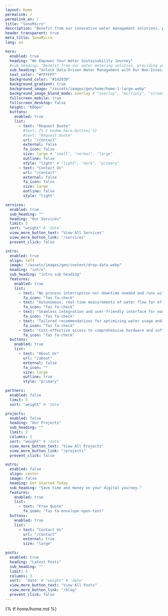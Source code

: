 ```yaml
---
layout: home
permalink: /
permalink_en: /
title: "SonoMicro"
description: "Benefit from our innovative water management solutions, providing your business with actionable insights to make data-guided choices for sustainability."
header_transparent: true
meta_title: SonoMicro
lang: en

hero:
  enabled: true
  heading: "We Empower Your Water Sustainability Journey"
  #sub_heading: "Benefit from our water metering solution, providing your business with actionable insights to make data-guided choices for sustainability."
  sub_heading: "Unlock Data-Driven Water Management with Our Non-Invasive Flow Metering Solutions."
  text_color: "#FFFFFF"
  background_color: "#1d2830"
  background_gradient: true
  background_image: "/assets/images/gen/home/home-1-large.webp"
  background_image_blend_mode: overlay # "overlay", "multiply", "screen"
  fullscreen_mobile: true
  fullscreen_desktop: false
  height: "660px"
  buttons:
    enabled: true
    list:
      - text: "Request Quote"
        #text: {% t hodme.hero.button1 %}
        #text: "Request Quote"
        url: "/contact"
        external: false
        fa_icon: false
        size: large # "small", "normal", "large"
        outline: false
        style: "light" # "light", "dark", "primary"
      - text: "Contact Us"
        url: "/contact"
        external: false
        fa_icon: false
        size: large
        outline: false
        style: "light"

services:
  enabled: true
  sub_heading: ""
  heading: "Our Services"
  limit: 3
  sort: "weight" # 'date'
  view_more_button_text: "View All Services"
  view_more_button_link: "/services"
  prevent_click: false

intro:
  enabled: true
  align: left
  image: "/assets/images/gen/content/drop-data.webp"
  heading: "intro"
  sub_heading: "intro sub heading"
  features:
    enabled: true
    list:
      - text: "No process interruption nor downtime needed and runs without affecting flow pressure."
        fa_icon: "fas fa-check"  
      - text: "Autonomous, real-time measurements of water flow for efficient water consumption monitoring, helping you meet CSRD regulatory requirements."
        fa_icon: "fas fa-check"
      - text: "Seamless integration and user-friendly interface for easy implementation and data visualization."
        fa_icon: "fas fa-check"
      - text: "Tailored recommendations for optimizing water usage and reducing waste, contributing to a sustainable future."
        fa_icon: "fas fa-check"
      - text: "Cost-effective access to comprehensive hardware and software solutions, meeting budget constraints and enabling organizations of all sizes to embrace sustainable practices."
        fa_icon: "fas fa-check"
  buttons:
    enabled: true
    list:
      - text: "About Us"
        url: "/about"
        external: false
        fa_icon: ""
        size: large
        outline: true
        style: "primary"

partners:
  enabled: false
  limit: 5
  sort: "weight" # 'date'

projects:
  enabled: false
  heading: "Our Projects"
  sub_heading: ""
  limit: 2
  columns: 2
  sort: "weight" # 'date'
  view_more_button_text: "View All Projects"
  view_more_button_link: "/projects"
  prevent_click: false

outro:
  enabled: false
  align: center
  image: false
  heading: Get Started Today
  sub_heading: "Save time and money on your digital yourney."
  features:
    enabled: true
    list:
      - text: "Free Quote"
        fa_icon: "fas fa-envelope-open-text"
  buttons:
    enabled: true
    list:
      - text: "Contact Us"
        url: "/contact"
        external: true
        size: "large"

posts:
  enabled: true
  heading: "Latest Posts"
  sub_heading: ""
  limit: 3
  columns: 3
  sort:  'date' # "weight" # 'date'
  view_more_button_text: "View All Posts"
  view_more_button_link: "/blog"
  prevent_click: false
---
```

{% tf _home_/home.md %}